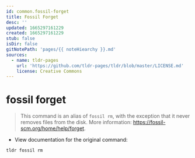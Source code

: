 ```yaml
---
id: common.fossil-forget
title: Fossil Forget
desc: ''
updated: 1665297161229
created: 1665297161229
stub: false
isDir: false
gitNotePath: 'pages/{{ noteHiearchy }}.md'
sources:
  - name: tldr-pages
    url: 'https://github.com/tldr-pages/tldr/blob/master/LICENSE.md'
    license: Creative Commons
---
```

# fossil forget

> This command is an alias of `fossil rm`, with the exception that it never removes files from the disk.
> More information: <https://fossil-scm.org/home/help/forget>.

- View documentation for the original command:

`tldr fossil rm`

